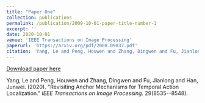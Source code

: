 ```yaml
---
title: "Paper One"
collection: publications
permalink: /publication/2009-10-01-paper-title-number-1
excerpt: ''
date: 2020-10-01
venue: 'IEEE Transactions on Image Processing'
paperurl: 'https://arxiv.org/pdf/2008.09837.pdf'
citation: 'Yang, Le and Peng, Houwen and Zhang, Dingwen and Fu, Jianlong and Han, Junwei. (2020). &quot;Revisiting Anchor Mechanisms for Temporal Action Localization.&quot; <i>IEEE Transactions on Image Processing</i>. 29(8535--8548).'
---
```



[Download paper here](https://arxiv.org/pdf/2008.09837.pdf)

Yang, Le and Peng, Houwen and Zhang, Dingwen and Fu, Jianlong and Han, Junwei. (2020). &quot;Revisiting Anchor Mechanisms for Temporal Action Localization.&quot; <i>IEEE Transactions on Image Processing</i>. 29(8535--8548).
